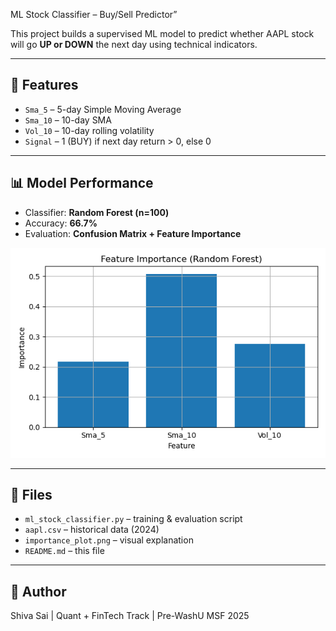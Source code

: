 ML Stock Classifier – Buy/Sell Predictor”

This project builds a supervised ML model to predict whether AAPL stock will go **UP or DOWN** the next day using technical indicators.

---

## 🧠 Features

- `Sma_5` – 5-day Simple Moving Average
- `Sma_10` – 10-day SMA
- `Vol_10` – 10-day rolling volatility
- `Signal` – 1 (BUY) if next day return > 0, else 0

---

## 📊 Model Performance

- Classifier: **Random Forest (n=100)**
- Accuracy: **66.7%**
- Evaluation: **Confusion Matrix + Feature Importance**

![Feature Importance](importance_plot.png)

---

## 💾 Files

- `ml_stock_classifier.py` – training & evaluation script
- `aapl.csv` – historical data (2024)
- `importance_plot.png` – visual explanation
- `README.md` – this file

---

## 🧾 Author

Shiva Sai | Quant + FinTech Track | Pre-WashU MSF 2025
